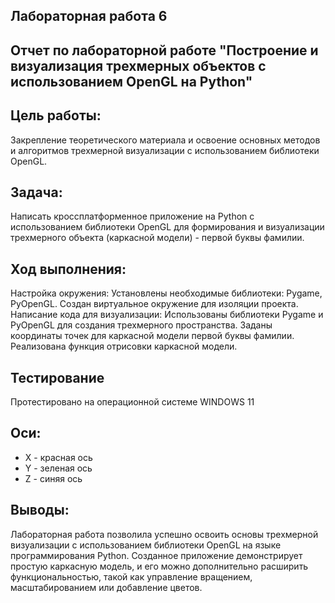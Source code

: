 ## Лабораторная работа 6

## Отчет по лабораторной работе "Построение и визуализация трехмерных объектов с использованием OpenGL на Python"

## Цель работы: 
Закрепление теоретического материала и освоение основных методов и алгоритмов трехмерной визуализации с использованием библиотеки OpenGL.

## Задача: 
Написать кроссплатформенное приложение на Python с использованием библиотеки OpenGL для формирования и визуализации трехмерного объекта (каркасной модели) - первой буквы фамилии.

## Ход выполнения:
Настройка окружения:
Установлены необходимые библиотеки: Pygame, PyOpenGL.
Создан виртуальное окружение для изоляции проекта.
Написание кода для визуализации:
Использованы библиотеки Pygame и PyOpenGL для создания трехмерного пространства.
Заданы координаты точек для каркасной модели первой буквы фамилии.
Реализована функция отрисовки каркасной модели.

## Тестирование
Протестировано на операционной системе WINDOWS 11

## Оси:
- X - красная ось
- Y - зеленая ось
- Z - синяя ось

## Выводы:
Лабораторная работа позволила успешно освоить основы трехмерной визуализации с использованием библиотеки OpenGL на языке программирования Python. Созданное приложение демонстрирует простую каркасную модель, и его можно дополнительно расширить функциональностью, такой как управление вращением, масштабированием или добавление цветов.
